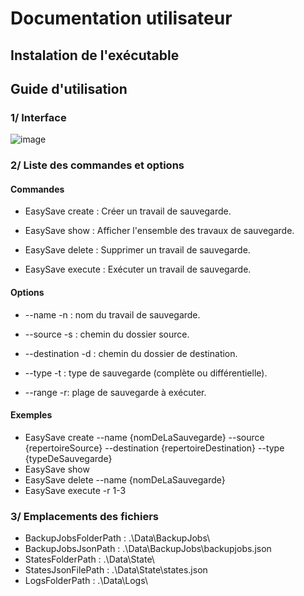 # Documentation utilisateur

## Instalation de l'exécutable

## Guide d'utilisation

### 1/ Interface

![image](https://github.com/agordienproject/EasySave/assets/127090687/e38a9e2a-3ea8-433e-a6f2-5c71fa5a5a17)


### 2/ Liste des commandes et options


#### Commandes

- EasySave create : Créer un travail de sauvegarde.

- EasySave show : Afficher l'ensemble des travaux de sauvegarde.

- EasySave delete : Supprimer un travail de sauvegarde.

- EasySave execute : Exécuter un travail de sauvegarde.


#### Options

- --name -n : nom du travail de sauvegarde.

- --source -s : chemin du dossier source.

- --destination -d : chemin du dossier de destination.

- --type -t : type de sauvegarde (complète ou différentielle).

- --range -r: plage de sauvegarde à exécuter.


#### Exemples

- EasySave create --name {nomDeLaSauvegarde} --source {repertoireSource} --destination {repertoireDestination} --type {typeDeSauvegarde}
- EasySave show
- EasySave delete --name {nomDeLaSauvegarde}
- EasySave execute -r 1-3 


### 3/ Emplacements des fichiers

- BackupJobsFolderPath : .\\Data\\BackupJobs\\
- BackupJobsJsonPath : .\\Data\\BackupJobs\\backupjobs.json
- StatesFolderPath : .\\Data\\State\\
- StatesJsonFilePath : .\\Data\\State\\states.json
- LogsFolderPath : .\\Data\\Logs\\
